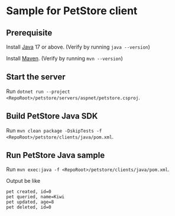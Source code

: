 # Sample for PetStore client

## Prerequisite

Install [Java](https://docs.microsoft.com/java/openjdk/download) 17 or above. (Verify by running `java --version`)

Install [Maven](https://maven.apache.org/install.html). (Verify by running `mvn --version`)

## Start the server

Run `dotnet run --project <RepoRoot>/petstore/servers/aspnet/petstore.csproj`.

## Build PetStore Java SDK

Run `mvn clean package -DskipTests -f <RepoRoot>/petstore/clients/java/pom.xml`.

## Run PetStore Java sample

Run `mvn exec:java -f <RepoRoot>/petstore/clients/java/pom.xml`.

Output be like
```
pet created, id=0
pet queried, name=Kiwi
pet updated, age=8
pet deleted, id=0
```
